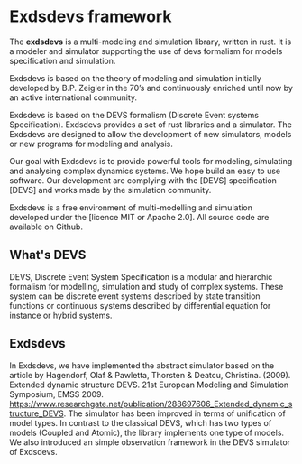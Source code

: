 # Exdsdevs framework

The **exdsdevs** is a multi-modeling and simulation library, written in rust. It is a modeler and simulator supporting the use of devs formalism for models specification and simulation.

Exdsdevs is based on the theory of modeling and simulation initially developed by B.P. Zeigler in the 70’s and continuously enriched until now by an active international community.

Exdsdevs is based on the DEVS formalism (Discrete Event systems Specification). Exdsdevs provides a set of rust libraries and a simulator. The Exdsdevs are designed to allow the development of new simulators, models or new programs for modeling and analysis.

Our goal with Exdsdevs is to provide powerful tools for modeling, simulating and analysing complex dynamics systems. We hope build an easy to use software. Our development are complying with the [DEVS] specification [DEVS] and works made by the simulation community.

Exdsdevs is a free environment of multi-modelling and simulation developed under the [licence MIT or Apache 2.0]. All source code are available on Github.

## What's DEVS

DEVS, Discrete Event System Specification is a modular and hierarchic formalism for modelling, simulation and study of complex systems. These system can be discrete event systems described by state transition functions or continuous systems described by differential equation for instance or hybrid systems.

## Exdsdevs

In Exdsdevs, we have implemented the abstract simulator based on the article by Hagendorf, Olaf & Pawletta, Thorsten & Deatcu, Christina. (2009). Extended dynamic structure DEVS. 21st European Modeling and Simulation Symposium, EMSS 2009. <https://www.researchgate.net/publication/288697606_Extended_dynamic_structure_DEVS>. The simulator has been improved in terms of unification of model types. In contrast to the classical DEVS, which has two types of models (Coupled and Atomic), the library implements one type of models. We also introduced an simple observation framework in the DEVS simulator of Exdsdevs.
